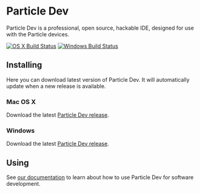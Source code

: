 # Particle Dev

Particle Dev is a professional, open source, hackable IDE, designed for use with the Particle devices.

[![OS X Build Status](https://travis-ci.org/spark/particle-dev-app.svg?branch=master)](https://travis-ci.org/spark/particle-dev-app)
[![Windows Build Status](https://ci.appveyor.com/api/projects/status/9bpt77dte3p8bsld/branch/master?svg=true)](https://ci.appveyor.com/project/suda/particle-dev-app/branch/master)
## Installing

Here you can download latest version of Particle Dev. It will automatically update when a new release is available.

### Mac OS X

Download the latest [Particle Dev release](https://github.com/spark/particle-dev-app/releases/latest).

### Windows

Download the latest [Particle Dev release](https://github.com/spark/particle-dev-app/releases/latest).

## Using

See [our documentation](https://docs.particle.io/guide/tools-and-features/dev/) to learn about how to use Particle Dev for software development.
